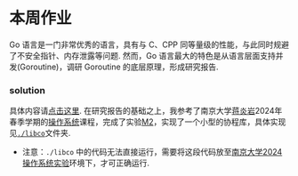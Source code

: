 # 本周作业

Go 语言是一门非常优秀的语言，具有与 C、CPP 同等量级的性能，与此同时规避了不安全指针、内存泄露等问题. 然而，Go 语言最大的特色是从语言层面支持并发(Goroutine)，调研 Goroutine 的底层原理，形成研究报告.


### solution
具体内容请[点击这里](./week8.pdf).
在研究报告的基础之上，我参考了南京大学[蒋炎岩](https://jyywiki.cn/)2024年春季学期的[操作系统](https://jyywiki.cn/OS/2024/)课程，完成了实验[M2](https://jyywiki.cn/OS/2024/labs/M2.md)，实现了一个小型的协程库，具体实现见[`./libco`](./libco/co.c)文件夹.

* 注意：`./libco` 中的代码无法直接运行，需要将这段代码放至[南京大学2024操作系统实验](https://jyywiki.cn/OS/2024/labs/Labs.md)环境下，才可正确运行.